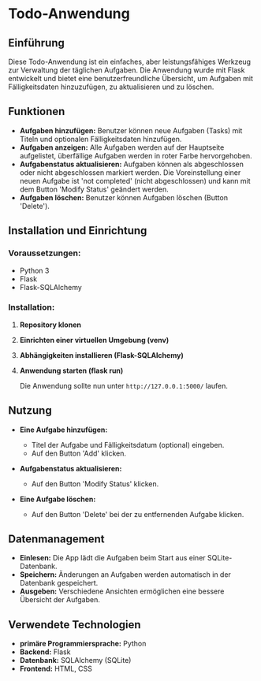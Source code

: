 # **Todo-Anwendung**

## **Einführung**

Diese Todo-Anwendung ist ein einfaches, aber leistungsfähiges Werkzeug zur Verwaltung der täglichen Aufgaben. Die Anwendung wurde mit Flask entwickelt und bietet eine benutzerfreundliche Übersicht, um Aufgaben mit Fälligkeitsdaten hinzuzufügen, zu aktualisieren und zu löschen.

## **Funktionen**

- **Aufgaben hinzufügen:** Benutzer können neue Aufgaben (Tasks) mit Titeln und optionalen Fälligkeitsdaten hinzufügen.
- **Aufgaben anzeigen:** Alle Aufgaben werden auf der Hauptseite aufgelistet, überfällige Aufgaben werden in roter Farbe hervorgehoben.
- **Aufgabenstatus aktualisieren:** Aufgaben können als abgeschlossen oder nicht abgeschlossen markiert werden. Die Voreinstellung einer neuen Aufgabe ist 'not completed' (nicht abgeschlossen) und kann mit dem Button 'Modify Status' geändert werden.
- **Aufgaben löschen:** Benutzer können Aufgaben löschen (Button 'Delete').

## **Installation und Einrichtung**

### **Voraussetzungen:**

- Python 3
- Flask
- Flask-SQLAlchemy

### **Installation:**

1. **Repository klonen**
    
2. **Einrichten einer virtuellen Umgebung (venv)**

    
3. **Abhängigkeiten installieren (Flask-SQLAlchemy)**

    
4. **Anwendung starten (flask run)**

    
    Die Anwendung sollte nun unter `http://127.0.0.1:5000/` laufen.

## **Nutzung**

- **Eine Aufgabe hinzufügen:**
  - Titel der Aufgabe und Fälligkeitsdatum (optional) eingeben.
  - Auf den Button 'Add' klicken.

- **Aufgabenstatus aktualisieren:**
  - Auf den Button 'Modify Status' klicken.

- **Eine Aufgabe löschen:**
  - Auf den Button 'Delete' bei der zu entfernenden Aufgabe klicken.

## **Datenmanagement**
- **Einlesen:** Die App lädt die Aufgaben beim Start aus einer SQLite-Datenbank.
- **Speichern:** Änderungen an Aufgaben werden automatisch in der Datenbank gespeichert.
- **Ausgeben:** Verschiedene Ansichten ermöglichen eine bessere Übersicht der Aufgaben.

## **Verwendete Technologien**

- **primäre Programmiersprache:** Python
- **Backend:** Flask
- **Datenbank:** SQLAlchemy (SQLite)
- **Frontend:** HTML, CSS
